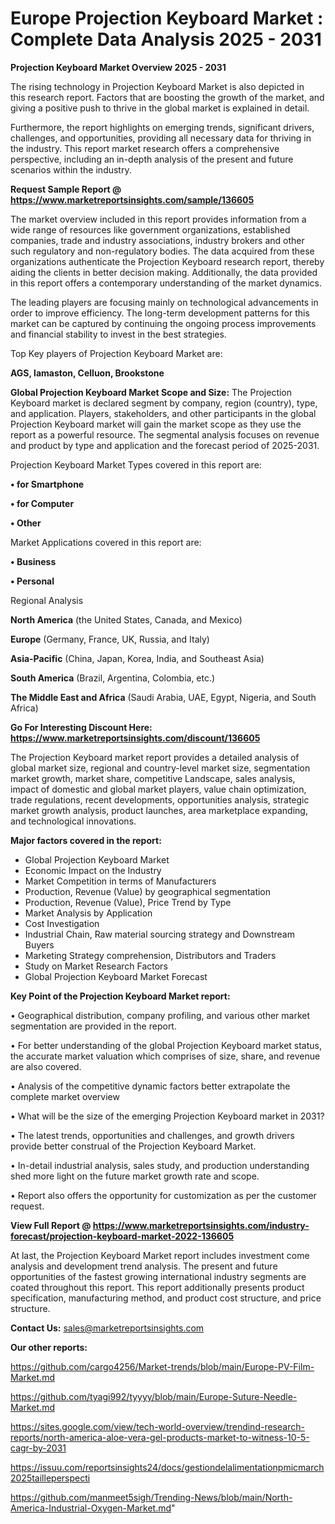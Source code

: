 # Europe Projection Keyboard Market : Complete Data Analysis 2025 - 2031

<Strong> Projection Keyboard Market Overview 2025 - 2031</strong>

The rising technology in Projection Keyboard Market is also depicted in this research report. Factors that are boosting the growth of the market, and giving a positive push to thrive in the global market is explained in detail.

Furthermore, the report highlights on emerging trends, significant drivers, challenges, and opportunities, providing all necessary data for thriving in the industry. This report market research offers a comprehensive perspective, including an in-depth analysis of the present and future scenarios within the industry.

<strong>Request Sample Report @ <a href=https://www.marketreportsinsights.com/sample/136605>https://www.marketreportsinsights.com/sample/136605</a></strong>

The market overview included in this report provides information from a wide range of resources like government organizations, established companies, trade and industry associations, industry brokers and other such regulatory and non-regulatory bodies. The data acquired from these organizations authenticate the Projection Keyboard research report, thereby aiding the clients in better decision making. Additionally, the data provided in this report offers a contemporary understanding of the market dynamics.

The leading players are focusing mainly on technological advancements in order to improve efficiency. The long-term development patterns for this market can be captured by continuing the ongoing process improvements and financial stability to invest in the best strategies.

Top Key players of Projection Keyboard Market are:

<strong>AGS, lamaston, Celluon, Brookstone</strong>

<strong><b>Global Projection Keyboard Market Scope and Size:</b></strong>
The Projection Keyboard market is declared segment by company, region (country), type, and application. Players, stakeholders, and other participants in the global Projection Keyboard market will gain the market scope as they use the report as a powerful resource. The segmental analysis focuses on revenue and product by type and application and the forecast period of 2025-2031.

Projection Keyboard Market Types covered in this report are:

<strong>• for Smartphone

• for Computer

• Other</strong>

Market Applications covered in this report are:

<strong>• Business

• Personal</strong> 

Regional Analysis

<strong>North America</strong> (the United States, Canada, and Mexico)

<strong>Europe</strong> (Germany, France, UK, Russia, and Italy)

<strong>Asia-Pacific</strong> (China, Japan, Korea, India, and Southeast Asia)

<strong>South America</strong> (Brazil, Argentina, Colombia, etc.)

<strong>The Middle East and Africa</strong> (Saudi Arabia, UAE, Egypt, Nigeria, and South Africa)

<strong>Go For Interesting Discount Here: <a href=https://www.marketreportsinsights.com/discount/136605>https://www.marketreportsinsights.com/discount/136605</a></strong>

The Projection Keyboard market report provides a detailed analysis of global market size, regional and country-level market size, segmentation market growth, market share, competitive Landscape, sales analysis, impact of domestic and global market players, value chain optimization, trade regulations, recent developments, opportunities analysis, strategic market growth analysis, product launches, area marketplace expanding, and technological innovations.

<strong><b>Major factors covered in the report:</b></strong>
<ul>
  <li>Global Projection Keyboard Market </li>
  <li>Economic Impact on the Industry</li>
  <li>Market Competition in terms of Manufacturers</li>
  <li>Production, Revenue (Value) by geographical segmentation</li>
  <li>Production, Revenue (Value), Price Trend by Type</li>
  <li>Market Analysis by Application</li>
  <li>Cost Investigation</li>
  <li>Industrial Chain, Raw material sourcing strategy and Downstream Buyers</li>
  <li>Marketing Strategy comprehension, Distributors and Traders</li>
  <li>Study on Market Research Factors</li>
  <li>Global Projection Keyboard Market Forecast</li>
</ul>

<strong><b>Key Point of the Projection Keyboard Market report:</b></strong>

• Geographical distribution, company profiling, and various other market segmentation are provided in the report.

• For better understanding of the global Projection Keyboard market status, the accurate market valuation which comprises of size, share, and revenue are also covered.

• Analysis of the competitive dynamic factors better extrapolate the complete market overview

• What will be the size of the emerging Projection Keyboard market in 2031?

• The latest trends, opportunities and challenges, and growth drivers provide better construal of the Projection Keyboard Market.

• In-detail industrial analysis, sales study, and production understanding shed more light on the future market growth rate and scope.

• Report also offers the opportunity for customization as per the customer request.

<strong><b>View Full Report @ <a href=https://www.marketreportsinsights.com/industry-forecast/projection-keyboard-market-2022-136605>https://www.marketreportsinsights.com/industry-forecast/projection-keyboard-market-2022-136605</a></b></strong>


At last, the Projection Keyboard Market report includes investment come analysis and development trend analysis. The present and future opportunities of the fastest growing international industry segments are coated throughout this report. This report additionally presents product specification, manufacturing method, and product cost structure, and price structure.

<strong>Contact Us:</strong>
sales@marketreportsinsights.com

<strong>Our other reports:</strong>

<a href=https://github.com/cargo4256/Market-trends/blob/main/Europe-PV-Film-Market.md>https://github.com/cargo4256/Market-trends/blob/main/Europe-PV-Film-Market.md</a>

<a href=https://github.com/tyagi992/tyyyy/blob/main/Europe-Suture-Needle-Market.md>https://github.com/tyagi992/tyyyy/blob/main/Europe-Suture-Needle-Market.md</a>

<a href=https://sites.google.com/view/tech-world-overview/trendind-research-reports/north-america-aloe-vera-gel-products-market-to-witness-10-5-cagr-by-2031>https://sites.google.com/view/tech-world-overview/trendind-research-reports/north-america-aloe-vera-gel-products-market-to-witness-10-5-cagr-by-2031</a>

<a href=https://issuu.com/reportsinsights24/docs/gestiondelalimentationpmicmarch2025tailleperspecti>https://issuu.com/reportsinsights24/docs/gestiondelalimentationpmicmarch2025tailleperspecti</a>

<a href=https://github.com/manmeet5sigh/Trending-News/blob/main/North-America-Industrial-Oxygen-Market.md>https://github.com/manmeet5sigh/Trending-News/blob/main/North-America-Industrial-Oxygen-Market.md</a>"
